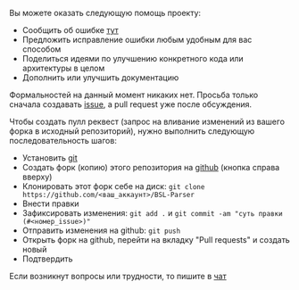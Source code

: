 Вы можете оказать следующую помощь проекту:
* Сообщить об ошибке [тут](https://github.com/Lead-Bullets/BSL-Parser/issues)
* Предложить исправление ошибки любым удобным для вас способом
* Поделиться идеями по улучшению конкретного кода или архитектуры в целом
* Дополнить или улучшить документацию

Формальностей на данный момент никаких нет. Просьба только сначала создавать [issue](https://github.com/Lead-Bullets/BSL-Parser/issues), а pull request уже после обсуждения.

Чтобы создать пулл реквест (запрос на вливание изменений из вашего форка в исходный репозиторий), нужно выполнить следующую последовательность шагов:
* Установить [git](https://git-scm.com/)
* Создать форк (копию) этого репозитория на [github](https://github.com/Lead-Bullets/BSL-Parser) (кнопка справа вверху)
* Клонировать этот форк себе на диск: `git clone https://github.com/<ваш_аккаунт>/BSL-Parser`
* Внести правки
* Зафиксировать изменения: `git add .` и `git commit -am "суть правки (#<номер_issue>)"`
* Отправить изменения на github: `git push`
* Открыть форк на github, перейти на вкладку "Pull requests" и создать новый
* Подтвердить

Если возникнут вопросы или трудности, то пишите в [чат](https://gitter.im/Lead-Bullets/BSL-Parser?utm_source=badge&utm_medium=badge&utm_campaign=pr-badge&utm_content=badge)
